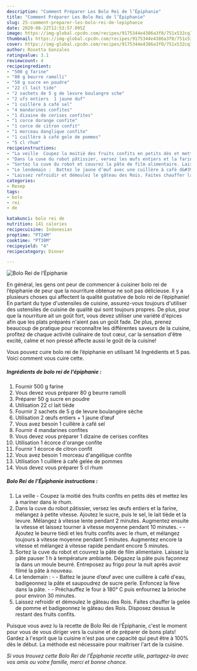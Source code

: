 ```yaml
---
description: "Comment Préparer Les Bolo Rei de l’Épiphanie"
title: "Comment Préparer Les Bolo Rei de l’Épiphanie"
slug: 25-comment-preparer-les-bolo-rei-de-lepiphanie
date: 2020-06-22T12:53:57.095Z
image: https://img-global.cpcdn.com/recipes/9175344e4386a3f0/751x532cq70/bolo-rei-de-lepiphanie-photo-principale-de-la-recette.jpg
thumbnail: https://img-global.cpcdn.com/recipes/9175344e4386a3f0/751x532cq70/bolo-rei-de-lepiphanie-photo-principale-de-la-recette.jpg
cover: https://img-global.cpcdn.com/recipes/9175344e4386a3f0/751x532cq70/bolo-rei-de-lepiphanie-photo-principale-de-la-recette.jpg
author: Rosetta Gonzales
ratingvalue: 3.1
reviewcount: 4
recipeingredient:
- "500 g farine"
- "80 g beurre ramolli"
- "50 g sucre en poudre"
- "22 cl lait tide"
- "2 sachets de 5 g de levure boulangre sche"
- "2 ufs entiers  1 jaune duf"
- "1 cuillère à café sel"
- "4 mandarines confites"
- "1 dizaine de cerises confites"
- "1 corce dorange confite"
- "1 corce de citron confit"
- "1 morceau danglique confite"
- "1 cuillère à café gele de pommes"
- "5 cl rhum"
recipeinstructions:
- "La veille  Coupez la moitié des fruits confits en petits dés et mettez les à mariner dans le rhum."
- "Dans la cuve du robot pâtissier, versez les œufs entiers et la farine, mélangez à petite vitesse. Ajoutez le sucre, puis le sel, le lait tiède et la levure. Mélangez à vitesse lente pendant 2 minutes. Augmentez ensuite la vitesse et laissez tourner à vitesse moyenne pendant 10 minutes.  Ajoutez le beurre tiédi et les fruits confits avec le rhum, et mélangez toujours à vitesse moyenne pendant 5 minutes. Augmentez encore la vitesse et mélangez à vitesse rapide pendant encore 5 minutes."
- "Sortez la cuve du robot et couvrez la pâte de film alimentaire. Laissez la pâte pauser 1 h à température ambiante. Dégazez la pâte puis façonnez la dans un moule beurré. Entreposez au frigo pour la nuit après avoir filmé la pâte à nouveau."
- "Le lendemain :  Battez le jaune d’œuf avec une cuillère à café d&#39;eau, badigeonnez la pâte et saupoudrez de sucre perle. Enfoncez la fève dans la pâte.  Préchauffez le four à 180° C puis enfournez la brioche pour environ 30 minutes."
- "Laissez refroidir et démoulez le gâteau des Rois. Faites chauffer la gelée de pomme et badigeonnez le gâteau des Rois. Disposez dessus le restant des fruits confits."
categories:
- Resep
tags:
- bolo
- rei
- de

katakunci: bolo rei de 
nutrition: 141 calories
recipecuisine: Indonesian
preptime: "PT24M"
cooktime: "PT30M"
recipeyield: "4"
recipecategory: Dinner

---
```



![Bolo Rei de l’Épiphanie](https://img-global.cpcdn.com/recipes/9175344e4386a3f0/751x532cq70/bolo-rei-de-lepiphanie-photo-principale-de-la-recette.jpg)

En général, les gens ont peur de commencer à cuisiner bolo rei de l’épiphanie de peur que la nourriture obtenue ne soit pas délicieuse. Il y a plusieurs choses qui affectent la qualité gustative de bolo rei de l’épiphanie! En partant du type d'ustensiles de cuisine, assurez-vous toujours d'utiliser des ustensiles de cuisine de qualité qui sont toujours propres. De plus, pour que la nourriture ait un goût fort, vous devez utiliser une variété d'épices afin que les plats préparés n'aient pas un goût fade. De plus, prenez beaucoup de pratique pour reconnaître les différentes saveurs de la cuisine, profitez de chaque activité culinaire de tout cœur, car la sensation d'être excité, calme et non pressé affecte aussi le goût de la cuisine!

<!--inarticleads1-->

Vous pouvez cuire bolo rei de l’épiphanie en utilisant 14 Ingrédients et 5 pas. Voici comment vous cuire cette.

##### Ingrédients de bolo rei de l’épiphanie :

1. Fournir 500 g farine
1. Vous devez vous préparer 80 g beurre ramolli
1. Préparer 50 g sucre en poudre
1. Utilisation 22 cl lait tiède
1. Fournir 2 sachets de 5 g de levure boulangère sèche
1. Utilisation 2 œufs entiers + 1 jaune d’œuf
1. Vous avez besoin 1 cuillère à café sel
1. Fournir 4 mandarines confites
1. Vous devez vous préparer 1 dizaine de cerises confites
1. Utilisation 1 écorce d&#39;orange confite
1. Fournir 1 écorce de citron confit
1. Vous avez besoin 1 morceau d&#39;angélique confite
1. Utilisation 1 cuillère à café gelée de pommes
1. Vous devez vous préparer 5 cl rhum




<!--inarticleads2-->

##### Bolo Rei de l’Épiphanie instructions :

1. La veille  - Coupez la moitié des fruits confits en petits dés et mettez les à mariner dans le rhum.
1. Dans la cuve du robot pâtissier, versez les œufs entiers et la farine, mélangez à petite vitesse. Ajoutez le sucre, puis le sel, le lait tiède et la levure. Mélangez à vitesse lente pendant 2 minutes. Augmentez ensuite la vitesse et laissez tourner à vitesse moyenne pendant 10 minutes. -  - Ajoutez le beurre tiédi et les fruits confits avec le rhum, et mélangez toujours à vitesse moyenne pendant 5 minutes. Augmentez encore la vitesse et mélangez à vitesse rapide pendant encore 5 minutes.
1. Sortez la cuve du robot et couvrez la pâte de film alimentaire. Laissez la pâte pauser 1 h à température ambiante. Dégazez la pâte puis façonnez la dans un moule beurré. Entreposez au frigo pour la nuit après avoir filmé la pâte à nouveau.
1. Le lendemain : -  - Battez le jaune d’œuf avec une cuillère à café d&#39;eau, badigeonnez la pâte et saupoudrez de sucre perle. Enfoncez la fève dans la pâte. -  - Préchauffez le four à 180° C puis enfournez la brioche pour environ 30 minutes.
1. Laissez refroidir et démoulez le gâteau des Rois. Faites chauffer la gelée de pomme et badigeonnez le gâteau des Rois. Disposez dessus le restant des fruits confits.




<!--inarticleads1-->

<p>
Puisque vous avez lu la recette de Bolo Rei de l’Épiphanie, c'est le moment pour vous de vous diriger vers la cuisine et de préparer de bons plats! Gardez à l'esprit que la cuisine n'est pas une capacité qui peut être à 100% dès le début. La méthode est nécessaire pour maîtriser l'art de la cuisine.
</p>

<p>
<i>Si vous trouvez cette Bolo Rei de l’Épiphanie recette utile, partagez-la avec vos amis ou votre famille, merci et bonne chance.</i>
</p>
